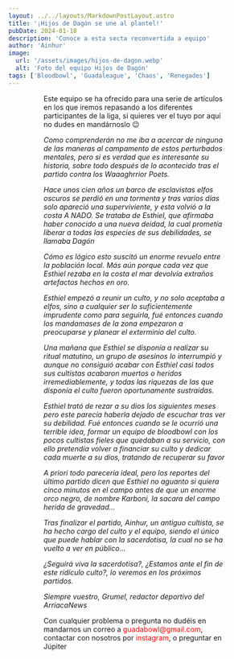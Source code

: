 ```yaml
---
layout: ../../layouts/MarkdownPostLayout.astro
title: '¡Hijos de Dagón se une al plantel!'
pubDate: 2024-01-18
description: 'Conoce a esta secta reconvertida a equipo'
author: 'Ainhur'
image:
  url: '/assets/images/hijos-de-dagon.webp'
  alt: 'Foto del equipo Hijos de Dagón'
tags: ['Bloodbowl', 'Guadaleague', 'Chaos', 'Renegades']
---
```


Este equipo se ha ofrecido para una serie de artículos en los que iremos repasando a los diferentes participantes de la liga, si quieres ver el tuyo por aquí no dudes en mandárnoslo 😉

_Como comprenderán no me iba a acercar de ninguna de las maneras al campamento de estos perturbados mentales, pero si es verdad que es interesante su historia, sobre todo después de lo acontecido tras el partido contra los Waaaghrrior Poets._

_Hace unos cien años un barco de esclavistas elfos oscuros se perdió en una tormenta y tras varios días solo apareció una superviviente, y esta volvió a la costa A NADO. Se trataba de Esthiel, que afirmaba haber conocido a una nueva deidad, la cual prometía liberar a todas las especies de sus debilidades, se llamaba Dagón_

_Cómo es lógico esto suscitó un enorme revuelo entre la población local. Más aún porque cada vez que Esthiel rezaba en la costa el mar devolvía extraños artefactos hechos en oro._

_Esthiel empezó a reunir un culto, y no solo aceptaba a elfos, sino a cualquier ser lo suficientemente imprudente como para seguirla, fué entonces cuando los mandamases de la zona empezaron a preocuparse y planear el exterminio del culto._

_Una mañana que Esthiel se disponía a realizar su ritual matutino, un grupo de asesinos lo interrumpió y aunque no consiguió acabar con Esthiel casi todos sus cultistas acabaron muertos o heridos irremediablemente, y todas las riquezas de las que disponía el culto fueron oportunamente sustraídas._

_Esthiel trató de rezar a su dios los siguientes meses pero este parecía haberla dejado de escuchar tras ver su debilidad. Fué entonces cuando se le ocurrió una terrible idea, formar un equipo de bloodbowl con los pocos cultistas fieles que quedaban a su servicio, con ello pretendía volver a financiar su culto y dedicar cada muerte a su dios, tratando de recuperar su favor_

_A priori todo parecería ideal, pero los reportes del último partido dicen que Esthiel no aguanto si quiera cinco minutos en el campo antes de que un enorme orco negro, de nombre Karboni, la sacara del campo herida de gravedad..._

_Tras finalizar el partido, Ainhur, un antiguo cultista, se ha hecho cargo del culto y el equipo, siendo el único que puede hablar con la sacerdotisa, la cual no se ha vuelto a ver en público..._

_¿Seguirá viva la sacerdotisa?, ¿Estamos ante el fin de este ridículo culto?, lo veremos en los próximos partidos._

_Siempre vuestro, Grumel, redactor deportivo del ArriacaNews_

Con cualquier problema o pregunta no dudéis en mandarnos un correo a [guadabowl@gmail.com](mailto:guadabowl@gmail.com), contactar con nosotros por [instagram](https://www.instagram.com/guadabowl/), o preguntar en Júpiter

<style>
    a {
      color: red;
      text-decoration: none;
    }
    img{
      width:100%
    }
    @media screen and (min-width: 636px) {
      img{
        width:50%;
        margin-left:25%;
      }
      p,h2,ul,li {
        padding:0em 5em 0em 5em;
      }
      h1 {
        text-align: center;
      }
    }
</style>
